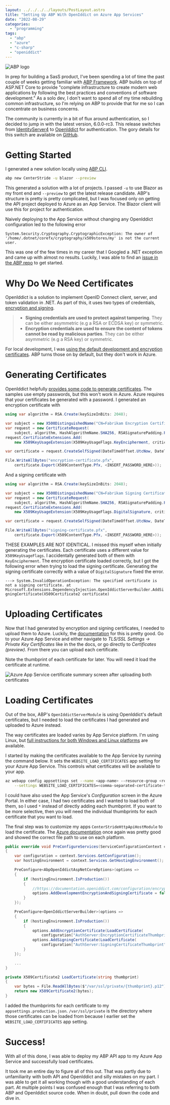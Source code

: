 ```yaml
---
layout: ../../../../layouts/PostLayout.astro
title: "Setting Up ABP With OpenIddict on Azure App Services"
date: "2022-08-29"
categories: 
  - "programming"
tags: 
  - "abp"
  - "azure"
  - "c-sharp"
  - "openiddict"
---
```


![ABP logo](/assets/setting-up-abp-with-openiddict-on-azure-app-services/abp-logo.png)

In prep for building a SasS product, I've been spending a lot of time the past couple of weeks getting familiar with [ABP Framework](https://abp.io/). ABP builds on top of ASP.NET Core to provide "complete infrastructure to create modern web applications by following the best practices and conventions of software development." As a solo dev, I don't want to spend all of my time rebuilding common infrastructure, so I'm relying on ABP to provide that for me so I can concentrate on business concerns.

The community is currently in a bit of flux around authentication, so I decided to jump in with the latest version, 6.0.0-rc3. This release switches from [IdentityServer4](https://github.com/IdentityServer/IdentityServer4) to [OpenIddict](https://github.com/openiddict/openiddict-core) for authentication. The gory details for this switch are available on [GitHub](https://github.com/abpframework/abp/issues/11989).

# Getting Started

I generated a new solution locally using [ABP CLI](https://docs.abp.io/en/abp/6.0/CLI).

```bash
abp new CenterStride -u blazor --preview
```

This generated a solution with a lot of projects. I passed `-u` to use Blazor as my front end and `--preview` to get the latest release candidate. ABP's structure is pretty is pretty complicated, but I was focused only on getting the API project deployed to Azure as an App Service. The Blazor client will use this for project for authentication.

Naively deploying to the App Service without changing any OpenIddict configuration led to the following error

`System.Security.Cryptography.CryptographicException: The owner of '/home/.dotnet/corefx/cryptography/x509stores/my' is not the current user.`

This was one of the few times in my career that I Googled a .NET exception and came up with almost no results. Luckily, I was able to find an [issue in the ABP repo](https://github.com/abpframework/abp/issues/13784) to get started.

# Why Do We Need Certificates

OpenIddict is a solution to implement OpenID Connect client, server, and token validation in .NET. As part of this, it uses two types of credentials, [encryption and signing](https://documentation.openiddict.com/configuration/encryption-and-signing-credentials.html).

> - **Signing credentials are used to protect against tampering**. They can be either asymmetric (e.g a RSA or ECDSA key) or symmetric.
> - **Encryption credentials are used to ensure the content of tokens cannot be read by malicious parties**. They can be either asymmetric (e.g a RSA key) or symmetric.

For local development, I was [using the default development and encryption certificates](https://documentation.openiddict.com/configuration/encryption-and-signing-credentials.html#registering-a-development-certificate). ABP turns those on by default, but they don't work in Azure.

# Generating Certificates

OpenIddict helpfully [provides some code to generate certificates](https://documentation.openiddict.com/configuration/encryption-and-signing-credentials.html#registering-a-certificate-recommended-for-production-ready-scenarios). The samples use empty passwords, but this won't work in Azure. Azure requires that your certificates be generated with a password. I generated an encryption certificate with

```csharp
using var algorithm = RSA.Create(keySizeInBits: 2048);

var subject = new X500DistinguishedName("CN=Fabrikam Encryption Certificate");
var request = new CertificateRequest(
    subject, algorithm, HashAlgorithmName.SHA256, RSASignaturePadding.Pkcs1);
request.CertificateExtensions.Add(
    new X509KeyUsageExtension(X509KeyUsageFlags.KeyEncipherment, critical: true));

var certificate = request.CreateSelfSigned(DateTimeOffset.UtcNow, DateTimeOffset.UtcNow.AddYears(2));

File.WriteAllBytes("encryption-certificate.pfx",
    certificate.Export(X509ContentType.Pfx, <INSERT_PASSWORD_HERE>));
```

And a signing certificate with

```csharp
using var algorithm = RSA.Create(keySizeInBits: 2048);

var subject = new X500DistinguishedName("CN=Fabrikam Signing Certificate");
var request = new CertificateRequest(
    subject, algorithm, HashAlgorithmName.SHA256, RSASignaturePadding.Pkcs1);
request.CertificateExtensions.Add(
    new X509KeyUsageExtension(X509KeyUsageFlags.DigitalSignature, critical: true));

var certificate = request.CreateSelfSigned(DateTimeOffset.UtcNow, DateTimeOffset.UtcNow.AddYears(2));

File.WriteAllBytes("signing-certificate.pfx",
    certificate.Export(X509ContentType.Pfx, <INSERT_PASSWORD_HERE>));
```

THESE EXAMPLES ARE NOT IDENTICAL. I missed this myself when initially generating the certificates. Each certificate uses a different value for `X509KeyUsageFlags`. I accidentally generated both of them with `KeyEncipherment`. The encryption certificate loaded correctly, but I got the following error when trying to load the signing certificate. Generating the signing certificate correctly with a value of `DigitalSignature` fixed the error.

`---> System.InvalidOperationException: The specified certificate is not a signing certificate.
at Microsoft.Extensions.DependencyInjection.OpenIddictServerBuilder.AddSigningCertificate(X509Certificate2 certificate)`

# Uploading Certificates

Now that I had generated by encryption and signing certificates, I needed to upload them to Azure. Luckily, the [documentation](https://docs.microsoft.com/en-us/azure/app-service/configure-ssl-certificate?tabs=apex%2Cportal#upload-certificate-to-app-service) for this is pretty good. Go to your Azure App Service and either navigate to _TLS/SSL Settings -> Private Key Certificates_ like in the the docs, or go directly to _Certificates (preview)_. From there you can upload each certificate.

Note the thumbprint of each certificate for later. You will need it load the certificate at runtime.

![Azure App Service certificate summary screen after uploading both certificates](/assets/setting-up-abp-with-openiddict-on-azure-app-services/azure_app_service_certificates.png)

# Loading Certificates

Out of the box, ABP's `OpenIddictServerModule` is using OpenIddict's default certificates, but I needed to load the certificates I had generated and uploaded to Azure instead.

The way certificates are loaded varies by App Service platform. I'm using Linux, but [full instructions for both Windows and Linux platforms](https://docs.microsoft.com/en-us/azure/app-service/configure-ssl-certificate-in-code) are available.

I started by making the certificates available to the App Service by running the command below. It sets the `WEBSITE_LOAD_CERTIFICATES` app setting for your Azure App Service. This controls what certificates will be available to your app.

```bash
az webapp config appsettings set --name <app-name> --resource-group <resource-group-name> \
    --settings WEBSITE_LOAD_CERTIFICATES=<comma-separated-certificate-thumbprints>
```

I could have also used the App Service's _Configuration_ screen in the Azure Portal. In either case, I had two certificates and I wanted to load both of them, so I used `*` instead of directly adding each thumbprint. If you want to be more selective, then you will need the individual thumbprints for each certificate that you want to load.

The final step was to customize my apps `CenterStrideHttpApiHostModule` to load the certificate. The [Azure documentation](https://docs.microsoft.com/en-us/azure/app-service/configure-ssl-certificate-in-code#load-certificate-in-linuxwindows-containers) once again was pretty good and showed the correct file path to use on each platform.

```csharp
public override void PreConfigureServices(ServiceConfigurationContext context)
{
    var configuration = context.Services.GetConfiguration();
    var hostingEnvironment = context.Services.GetHostingEnvironment();

    PreConfigure<AbpOpenIddictAspNetCoreOptions>(options =>
    {
        if (hostingEnvironment.IsProduction())
        {
            //https://documentation.openiddict.com/configuration/encryption-and-signing-credentials.html
            options.AddDevelopmentEncryptionAndSigningCertificate = false;
        }
    });

    PreConfigure<OpenIddictServerBuilder>(options =>
    {
        if (hostingEnvironment.IsProduction())
        {
            options.AddEncryptionCertificate(LoadCertificate(
                configuration["AuthServer:EncryptionCertificateThumbprint"]));
            options.AddSigningCertificate(LoadCertificate(
                configuration["AuthServer:SigningCertificateThumbprint"]));
        }
    });

    ...
}

private X509Certificate2 LoadCertificate(string thumbprint)
{
    var bytes = File.ReadAllBytes($"/var/ssl/private/{thumbprint}.p12");
    return new X509Certificate2(bytes);
}
```

I added the thumbprints for each certificate to my `appsettings.production.json`. `/var/ssl/private` is the directory where those certificates can be loaded from because I earlier set the `WEBSITE_LOAD_CERTIFICATES` app setting.

# Success!

With all of this done, I was able to deploy my ABP API app to my Azure App Service and successfully load certificates.

It took me an entire day to figure all of this out. That was partly due to unfamiliarity with both API and OpenIddict and silly mistakes on my part. I was able to get it all working though with a good understanding of each part. At multiple points I was confused enough that I was referring to both ABP and OpenIddict source code. When in doubt, pull down the code and dive in.
